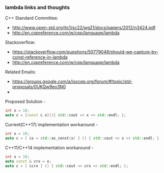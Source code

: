### lambda links and thoughts

C++ Standard Committee:
 - http://www.open-std.org/jtc1/sc22/wg21/docs/papers/2012/n3424.pdf
 - http://en.cppreference.com/w/cpp/language/lambda
 

Stackoverflow:
 - https://stackoverflow.com/questions/50779049/should-we-capture-by-const-reference-in-lambda
 - http://en.cppreference.com/w/cpp/language/lambda
 
 Related Emails:
  - https://groups.google.com/a/isocpp.org/forum/#!topic/std-proposals/0UKQw9eo3N0
  - 
 
Proposed Solution -
```cpp
int x = 10;
auto c = [const & x](){ std::cout << x << std::endl; }; 
```

Current(C++17) implementation workaround -
```cpp
int x = 10;
auto c = [ &x = std::as_const(x) ] () { std::cout << x << std::endl; };
```

C++11/C++14 implementation workaround -
```cpp 
int x = 10;
auto const & crx = x;
auto c = [ &crx ] () { std::cout << crx << std::endl; };
```
